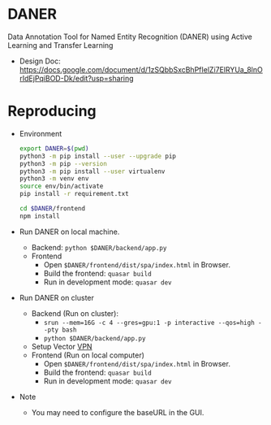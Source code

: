 # DANER
Data Annotation Tool for Named Entity Recognition (DANER) using Active Learning and Transfer Learning
- Design Doc: https://docs.google.com/document/d/1zSQbbSxcBhPfIelZi7ElRYUa_8lnOrIdEjPqiBOD-Dk/edit?usp=sharing

# Reproducing

- Environment
  ```bash
  export DANER=$(pwd)
  python3 -m pip install --user --upgrade pip
  python3 -m pip --version
  python3 -m pip install --user virtualenv
  python3 -m venv env
  source env/bin/activate
  pip install -r requirement.txt

  cd $DANER/frontend
  npm install
  ```

- Run DANER on local machine.
  - Backend: `python $DANER/backend/app.py`
  - Frontend
    - Open `$DANER/frontend/dist/spa/index.html` in Browser.
    - Build the frontend: `quasar build`
    - Run in development mode: `quasar dev`

- Run DANER on cluster
  - Backend (Run on cluster):
    - `srun --mem=16G -c 4 --gres=gpu:1 -p interactive --qos=high --pty bash`
    - `python $DANER/backend/app.py`
  - Setup Vector [VPN](https://support.vectorinstitute.ai/Vaughan_SSL_VPN_and_JupyterHub)
  - Frontend (Run on local computer)
    - Open `$DANER/frontend/dist/spa/index.html` in Browser.
    - Build the frontend: `quasar build`
    - Run in development mode: `quasar dev`

- Note
  - You may need to configure the baseURL in the GUI.